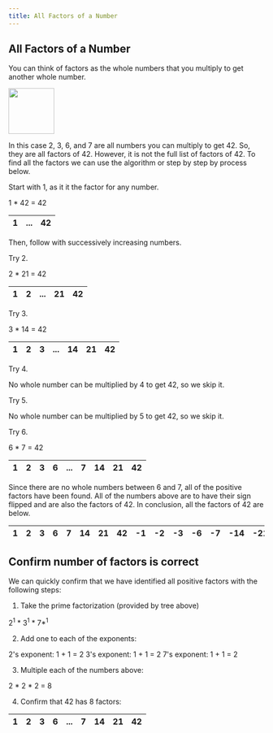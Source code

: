 ```yaml
---
title: All Factors of a Number
---
```

## All Factors of a Number

You can think of factors as the whole numbers that you multiply to get another whole number.

<img src="https://upload.wikimedia.org/wikipedia/commons/e/e8/Factor_Tree_of_42.png" width="90">

In this case 2, 3, 6, and 7 are all numbers you can multiply to get 42. So, they are all factors of 42. However, it is not the full list of factors of 42. To find all the factors we can use the algorithm or step by step by process below.

Start with 1, as it it the factor for any number. 

1 * 42 = 42

1 | ... | 42
--- | --- | ---

Then, follow with successively increasing numbers.

Try 2. 

2 * 21 = 42

1 | 2 | ... | 21 | 42
--- | --- | --- | --- | ---

Try 3. 

3 * 14 = 42

1 | 2 | 3 | ... | 14 | 21 | 42
--- | --- | --- | --- | --- | --- | ---

Try 4.

No whole number can be multiplied by 4 to get 42, so we skip it.

Try 5.

No whole number can be multiplied by 5 to get 42, so we skip it.

Try 6.

6 * 7 = 42


1 | 2 | 3 | 6 | ... | 7 | 14 | 21 | 42
 --- | --- | --- | --- | --- | --- | --- | --- | ---

Since there are no whole numbers between 6 and 7, all of the positive factors have been found. All of the numbers above are to have their sign flipped and are also the factors of 42. In conclusion, all the factors of 42 are below.

1 | 2 | 3 | 6 | 7 | 14 | 21 | 42 | -1 | -2 | -3 | -6 | -7 | -14 | -21 | -42
 --- | --- | --- | --- | --- | --- | --- | --- | --- | --- | --- | --- | --- | --- | --- | ---

## Confirm number of factors is correct
We can quickly confirm that we have identified all positive factors with the following steps:

1. Take the prime factorization (provided by tree above)

2<sup>1</sup> * 3<sup>1</sup> * 7*<sup>1</sup>


2. Add one to each of the exponents:

2's exponent: 1 + 1 = 2
3's exponent: 1 + 1 = 2
7's exponent: 1 + 1 = 2


3. Multiple each of the numbers above:

2 * 2 * 2 = 8


4. Confirm that 42 has 8 factors: 

1 | 2 | 3 | 6 | ... | 7 | 14 | 21 | 42
 --- | --- | --- | --- | --- | --- | --- | --- | ---

